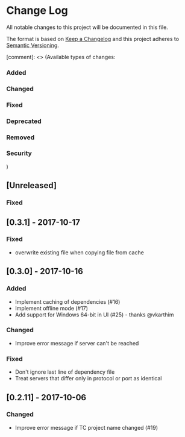 # Change Log

All notable changes to this project will be documented in this file.

The format is based on [Keep a Changelog](http://keepachangelog.com/)
and this project adheres to [Semantic Versioning](http://semver.org/).

[comment]: <> (Available types of changes:
### Added
### Changed
### Fixed
### Deprecated
### Removed
### Security
)

## [Unreleased]

### Fixed

## [0.3.1] - 2017-10-17

### Fixed

- overwrite existing file when copying file from cache

## [0.3.0] - 2017-10-16

### Added

- Implement caching of dependencies (#16)
- Implement offline mode (#17)
- Add support for Windows 64-bit in UI (#25) - thanks @vkarthim

### Changed

- Improve error message if server can't be reached

### Fixed

- Don't ignore last line of dependency file
- Treat servers that differ only in protocol or port as identical

## [0.2.11] - 2017-10-06

### Changed

- Improve error message if TC project name changed (#19)
